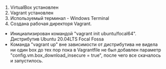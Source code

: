 1. VirtualBox установлен  
2. Vagrant установлен  
3. Используемый терминал - Windows Terminal  
4. Создана рабочая директоря Vagrant. 
 - Инициализирован командой "vagrant init ubuntu/focal64". Дистрибутив Ubuntu 20.04LTS Focal Fossa
 - Команда "vagrant up" вне зависимости от дистрибутива не видела ни один box до тех пор пока в Vagrantfile не был добавлен параметр "config.vm.box_download_insecure = true", после чего все скачалось и запустилось.
